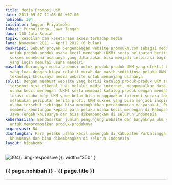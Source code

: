 ```yaml
---
title: Media Promosi UKM
date: 2011-09-07 11:08:00 +07:00
nohibah: 304
inisiator: Anggun Priyatmoko
lokasi: Purbalingga, Jawa Tengah
dana: 100 Juta Rupiah
topik: Keadilan dan kesetaraan akses terhadap media
lama: November 2011 – April 2012 (6 bulan)
deskripsi: Sebuah proyek pengembangan website promoukm.com sebagai media promosi khusus
  untuk produk-produk usaha kecil menengah (UKM) serta peliputan berita dari UKM yang
  sukses menekuni usahanya yang diharapkan bisa menjadi inspirasi bagi masyarakat
  yang ingin memulai usaha mandiri
masalah: Kurangnya media promosi untuk produk-produk UKM yang efektif berdaya jangkau
  yang luas dengan biaya relatif murah dan masih sedikitnya pelaku UKM yang bisa memanfaatkan
  teknologi khususnya media website untuk menunjang usahanya
solusi: Dengan membuat website yang berisi katalog produk-produk UKM sehingga produk
  tersebut bisa dikenal luas melalui media internet, mengumpulkan data-data pelaku
  usaha kecil menengah (UKM) serta membuat katalog produk dengan mendatangi langsung
  lokasi usaha bagi UKM yang belum bisa menggunakan internet secara langsung, dan
  melakukan peliputan berita profil UKM sukses yang bisa menjadi inspirasi untuk mencoba
  usaha tersebut sehingga bisa meningkatkan perekonomian masyarakat. Proyek ini akan
  memberi keuntungan kepada para pelaku usaha kecil menengah di Kabupaten Purbalingga,
  Jawa Tengah khususnya dan bisa dikembangkan di seluruh Indonesia
keberhasilan: Berdasarkan jumlah pengunjung website dan banyaknya ukm yang bergabung
  untuk mempromosikan produk-produknya
organisasi: NA
diuntungkan: Para pelaku usaha kecil menengah di Kabupaten Purbalingga, Jawa Tengah
  khususnya dan bisa dikembangkan di seluruh Indonesia
layout: hibahcmb
---
```


![304](/static/img/hibahcmb/304.png){: .img-responsive }{: width="350" }

### {{ page.nohibah }} - {{ page.title }}

---
